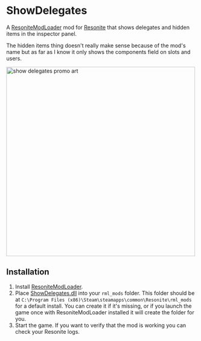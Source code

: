 # ShowDelegates

A [ResoniteModLoader](https://github.com/resonite-modding-group/ResoniteModLoader) mod for [Resonite](https://resonite.com/) that shows delegates and hidden items in the inspector panel.

The hidden items thing doesn't really make sense because of the mod's name but as far as I know it only shows the components field on slots and users.

<img alt="show delegates promo art" src="https://github.com/art0007i/ShowDelegates/assets/19620451/070843b3-e53e-4dce-b8cb-c2ecaa8b96d9" height=500) />


## Installation
1. Install [ResoniteModLoader](https://github.com/resonite-modding-group/ResoniteModLoader).
1. Place [ShowDelegates.dll](https://github.com/art0007i/ShowDelegates/releases/latest/download/ShowDelegates.dll) into your `rml_mods` folder. This folder should be at `C:\Program Files (x86)\Steam\steamapps\common\Resonite\rml_mods` for a default install. You can create it if it's missing, or if you launch the game once with ResoniteModLoader installed it will create the folder for you.
1. Start the game. If you want to verify that the mod is working you can check your Resonite logs.
